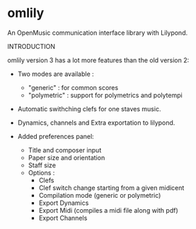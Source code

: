# omlily
An OpenMusic communication interface library with Lilypond.

INTRODUCTION

omlily version 3 has a lot more features than the old version 2:

- Two modes are available : 
	- "generic"    : for common scores
    - "polymetric" : support for polymetrics and polytempi

- Automatic swithching clefs for one staves music.

- Dynamics, channels and Extra exportation to lilypond. 

- Added preferences panel:

  - Title and composer input
  - Paper size and orientation
  - Staff size
  - Options :
	- Clefs
	- Clef switch change starting from a given midicent 
	- Compilation mode (generic or polymetric)
	- Export Dynamics
	- Export Midi (compiles a midi file along with pdf)
	- Export Channels
